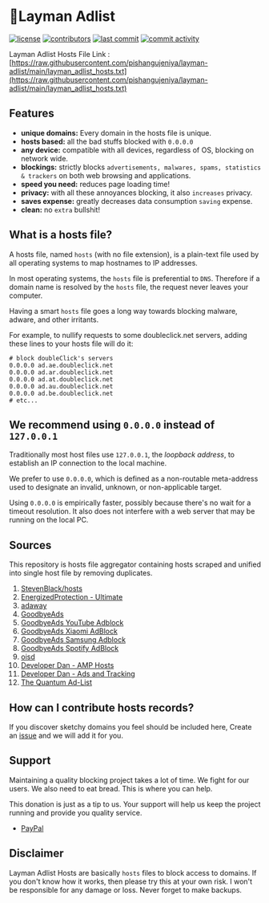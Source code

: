 <h1>🚫Layman Adlist</h1>

[![license](https://img.shields.io/github/license/pishangujeniya/layman-adlist.svg)](https://github.com/pishangujeniya/layman-adlist/blob/main/LICENSE)
[![contributors](https://img.shields.io/github/contributors/pishangujeniya/layman-adlist.svg)](https://github.com/pishangujeniya/layman-adlist/graphs/contributors)
[![last commit](https://img.shields.io/github/last-commit/pishangujeniya/layman-adlist.svg)](https://github.com/pishangujeniya/layman-adlist/commits/main)
[![commit activity](https://img.shields.io/github/commit-activity/y/pishangujeniya/layman-adlist.svg)](https://github.com/pishangujeniya/layman-adlist/commits/main)

Layman Adlist Hosts File Link : [https://raw.githubusercontent.com/pishangujeniya/layman-adlist/main/layman_adlist_hosts.txt](https://raw.githubusercontent.com/pishangujeniya/layman-adlist/main/layman_adlist_hosts.txt)

##  Features

- **unique domains:** Every domain in the hosts file is unique.
- **hosts based:** all the bad stuffs blocked with `0.0.0.0`
- **any device:** compatible with all devices, regardless of OS, blocking on network wide.
- **blockings:** strictly blocks `advertisements, malwares, spams, statistics & trackers` on both web browsing and applications.
- **speed you need:** reduces page loading time!
- **privacy:** with all these annoyances blocking, it also `increases` privacy.
- **saves expense:** greatly decreases data consumption `saving` expense.
- **clean:** no `extra` bullshit!

## What is a hosts file?

A hosts file, named `hosts` (with no file extension), is a plain-text file used
by all operating systems to map hostnames to IP addresses.

In most operating systems, the `hosts` file is preferential to `DNS`. Therefore
if a domain name is resolved by the `hosts` file, the request never leaves your
computer.

Having a smart `hosts` file goes a long way towards blocking malware, adware,
and other irritants.

For example, to nullify requests to some doubleclick.net servers, adding these
lines to your hosts file will do it:

```text
# block doubleClick's servers
0.0.0.0 ad.ae.doubleclick.net
0.0.0.0 ad.ar.doubleclick.net
0.0.0.0 ad.at.doubleclick.net
0.0.0.0 ad.au.doubleclick.net
0.0.0.0 ad.be.doubleclick.net
# etc...
```

## We recommend using `0.0.0.0` instead of `127.0.0.1`

Traditionally most host files use `127.0.0.1`, the _loopback address_, to
establish an IP connection to the local machine.

We prefer to use `0.0.0.0`, which is defined as a non-routable meta-address used
to designate an invalid, unknown, or non-applicable target.

Using `0.0.0.0` is empirically faster, possibly because there's no wait for a
timeout resolution. It also does not interfere with a web server that may be
running on the local PC.

## Sources
This repository is hosts file aggregator containing hosts scraped and unified into single host file by removing duplicates.
 1. [StevenBlack/hosts](https://raw.githubusercontent.com/StevenBlack/hosts/master/hosts)
 2. [EnergizedProtection - Ultimate](https://block.energized.pro/ultimate/formats/hosts.txt)
 3. [adaway](https://adaway.org/hosts.txt)
 4. [GoodbyeAds](https://raw.githubusercontent.com/jerryn70/GoodbyeAds/master/Hosts/GoodbyeAds.txt)
 5. [GoodbyeAds YouTube Adblock](https://raw.githubusercontent.com/jerryn70/GoodbyeAds/master/Extension/GoodbyeAds-YouTube-AdBlock.txt)
 6. [GoodbyeAds Xiaomi AdBlock](https://raw.githubusercontent.com/jerryn70/GoodbyeAds/master/Extension/GoodbyeAds-Xiaomi-Extension.txt)
 7. [GoodbyeAds Samsung Adblock](https://raw.githubusercontent.com/jerryn70/GoodbyeAds/master/Extension/GoodbyeAds-Samsung-AdBlock.txt)
 8. [GoodbyeAds Spotify AdBlock](https://raw.githubusercontent.com/jerryn70/GoodbyeAds/master/Extension/GoodbyeAds-Spotify-AdBlock.txt)
 9. [oisd](https://dbl.oisd.nl/)
 10. [Developer Dan - AMP Hosts](https://www.github.developerdan.com/hosts/lists/amp-hosts-extended.txt) 
 11. [Developer Dan - Ads and Tracking](https://www.github.developerdan.com/hosts/lists/ads-and-tracking-extended.txt)
 12. [The Quantum Ad-List](https://gitlab.com/Dev-i-l/the-quantum-ad-list/-/raw/master/For%20hosts%20file/The_Quantum_Ad-List.txt?inline=true)

## How can I contribute hosts records?

If you discover sketchy domains you feel should be included here, Create an [issue](https://github.com/pishangujeniya/layman-adlist/issues) and we will add it for you.

## Support

Maintaining a quality blocking project takes a lot of time. We fight for our users. We also need to eat bread. This is where you can help.

This donation is just as a tip to us. Your support will help us keep the project running and provide you quality service.
- [PayPal](https://paypal.me/Pishang)
	

##  Disclaimer

Layman Adlist Hosts are basically `hosts` files to block access to domains. If you don't know how it works, then please try this at your own risk. I won't be responsible for any damage or loss. Never forget to make backups.
